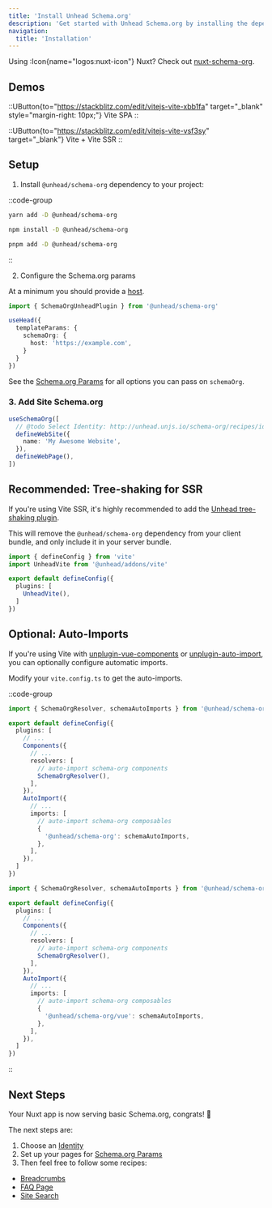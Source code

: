 ```yaml
---
title: 'Install Unhead Schema.org'
description: 'Get started with Unhead Schema.org by installing the dependency to your project.'
navigation:
  title: 'Installation'
---
```


Using :Icon{name="logos:nuxt-icon"} Nuxt? Check out [nuxt-schema-org](https://nuxtseo.com/schema-org).

## Demos

::UButton{to="https://stackblitz.com/edit/vitejs-vite-xbb1fa" target="_blank" style="margin-right: 10px;"}
Vite SPA
::

::UButton{to="https://stackblitz.com/edit/vitejs-vite-vsf3sy" target="_blank"}
Vite + Vite SSR
::

## Setup

1. Install `@unhead/schema-org` dependency to your project:

::code-group

```bash [yarn]
yarn add -D @unhead/schema-org
```

```bash [npm]
npm install -D @unhead/schema-org
```

```bash [pnpm]
pnpm add -D @unhead/schema-org
```

::

2. Configure the Schema.org params

At a minimum you should provide a [host](https://developers.google.com/search/docs/advanced/crawling/consolidate-duplicate-urls).

```ts
import { SchemaOrgUnheadPlugin } from '@unhead/schema-org'

useHead({
  templateParams: {
    schemaOrg: {
      host: 'https://example.com',
    }
  }
})
```

See the [Schema.org Params](/schema-org/getting-started/params) for all options you can pass on `schemaOrg`.

### 3. Add Site Schema.org

```ts
useSchemaOrg([
  // @todo Select Identity: http://unhead.unjs.io/schema-org/recipes/identity
  defineWebSite({
    name: 'My Awesome Website',
  }),
  defineWebPage(),
])
```

## Recommended: Tree-shaking for SSR

If you're using Vite SSR, it's highly recommended to add the [Unhead tree-shaking plugin](/plugins/plugins/vite-plugin).

This will remove the `@unhead/schema-org` dependency from your client bundle, and only include it in your server bundle.

```ts [@unhead/schema-org]
import { defineConfig } from 'vite'
import UnheadVite from '@unhead/addons/vite'

export default defineConfig({
  plugins: [
    UnheadVite(),
  ]
})
```

## Optional: Auto-Imports

If you're using Vite with [unplugin-vue-components](https://github.com/antfu/unplugin-vue-components) or [unplugin-auto-import](https://github.com/antfu/unplugin-auto-import), you can optionally configure automatic imports.

Modify your `vite.config.ts` to get the auto-imports.


::code-group

```ts [@unhead/schema-org]
import { SchemaOrgResolver, schemaAutoImports } from '@unhead/schema-org'

export default defineConfig({
  plugins: [
    // ...
    Components({
      // ...
      resolvers: [
        // auto-import schema-org components
        SchemaOrgResolver(),
      ],
    }),
    AutoImport({
      // ...
      imports: [
        // auto-import schema-org composables
        {
          '@unhead/schema-org': schemaAutoImports,
        },
      ],
    }),
  ]
})
```


```ts [@unhead/schema-org/vue]
import { SchemaOrgResolver, schemaAutoImports } from '@unhead/schema-org/vue'

export default defineConfig({
  plugins: [
    // ...
    Components({
      // ...
      resolvers: [
        // auto-import schema-org components
        SchemaOrgResolver(),
      ],
    }),
    AutoImport({
      // ...
      imports: [
        // auto-import schema-org composables
        {
          '@unhead/schema-org/vue': schemaAutoImports,
        },
      ],
    }),
  ]
})
```

::


## Next Steps

Your Nuxt app is now serving basic Schema.org, congrats! 🎉

The next steps are:
1. Choose an [Identity](/schema-org/recipes/identity)
2. Set up your pages for [Schema.org Params](/guide/getting-started/how-it-works#runtime-inferences)
3. Then feel free to follow some recipes:

- [Breadcrumbs](/schema-org/recipes/breadcrumbs)
- [FAQ Page](/schema-org/recipes/faq)
- [Site Search](/schema-org/recipes/site-search)
